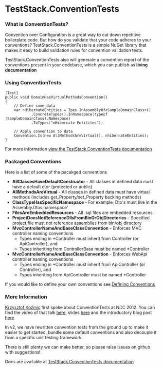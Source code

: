 TestStack.ConventionTests
=========================

### What is ConventionTests?
Convention over Configuration is a great way to cut down repetitive boilerplate code. 
But how do you validate that your code adheres to your conventions? 
TestStack.ConventionTests is a simple NuGet library that makes it easy to build validation rules for convention validation tests.

TestStack.ConventionTests also will generate a convention report of the conventions present in your codebase, which you can publish as **living documentation**

### Using Con­ven­tion­Tests

    [Test]
    public void DomainHasVirtualMethodsConvention()
    {
	    // Define some data
	    var nHibernateEntities = Tpes.InAssemblyOf<SampleDomainClass>()
                .ConcreteTypes().InNamespace(typeof (SampleDomainClass).Namespace)
                .ToTypes("nHibernate Entitites");

        // Apply convention to data
	    Convention.Is(new AllMethodsAreVirtual(), nhibernateEntities);
    }

For more information [view the TestStack.ConventionTests documentation](http://docs.teststack.net/conventiontests/index.html)

### Packaged Conventions
Here is a list of some of the pacakged conventions

 - **AllClassesHaveDefaultConstructor** - All classes in defined data must have a default ctor (protected or public)
 - **AllMethodsAreVirtual** - All classes in defined data must have virtual methods (includes get_Property/set_Property backing methods)
 - **ClassTypeHasSpecificNamespace** - For example, Dto's must live in the Assembly.Dtos namespace'
 - **FilesAreEmbeddedResources** - All .sql files are embedded resources
 - **ProjectDoesNotReferenceDllsFromBinOrObjDirectories** - Specified project file must not reference assemblies from bin/obj directory
 - **MvcControllerNameAndBaseClassConvention** - Enforces MVC controller naming conventions
    - Types ending in *Controller must inherit from Controller (or ApiController), and
	- Types inheriting from ControllerBase must be named *Controller
 - **MvcControllerNameAndBaseClassConvention** - Enforces WebApi controller naming conventions
    - Types ending in *Controller must inherit from ApiController (or Controller), and
	- Types inheriting from ApiController must be named *Controller

If you would like to define your own conventions see [Defining Conventions](http://docs.teststack.net/ConventionTests/DefiningConventions.html)

### More Information
[Krzysztof Koźmic](https://github.com/kkozmic) first spoke about ConventionTests at NDC 2012. You can find the video of that talk [here](http://vimeo.com/43676874), slides [here](http://kozmic.pl/presentations/) and the introductory blog post [here](http://kozmic.pl/2012/06/14/using-conventiontests/).

In v2, we have rewritten convention tests from the ground up to make it easier to get started, bundle some default conventions and also decouple it from a specific unit testing framework.

There is still plenty we can make better, so please raise issues on github with suggestions!

Docs are available at [TestStack.ConventionTests documentation](http://docs.teststack.net/conventiontests/index.html)
